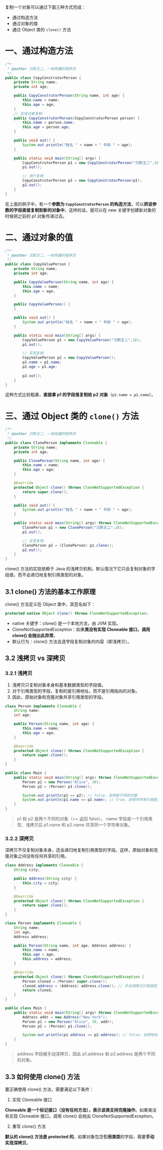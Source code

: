 复制一个对象可以通过下面三种方式完成：

- 通过构造方法
- 通过对象的值
- 通过 Object 类的 `clone()` 方法



# 一、通过构造方法

```java
/**
 * @author 沉默王二，一枚有趣的程序员
 */
public class CopyConstrutorPerson {
    private String name;
    private int age;

    public CopyConstrutorPerson(String name, int age) {
        this.name = name;
        this.age = age;
    }
	// 实现对象复制
    public CopyConstrutorPerson(CopyConstrutorPerson person) {
        this.name = person.name;
        this.age = person.age;
    }

    public void out() {
        System.out.println("姓名 " + name + " 年龄 " + age);
    }

    public static void main(String[] args) {
        CopyConstrutorPerson p1 = new CopyConstrutorPerson("沉默王二",18);
        p1.out();

        // 进行复制
        CopyConstrutorPerson p2 = new CopyConstrutorPerson(p1);
        p2.out();
    }
}
```

在上面的例子中，有一个**参数为 `CopyConstrutorPerson` 的构造方法**，可以**把该参数的字段直接复制到新的对象中**，这样的话，就可以在 new 关键字创建新对象的时候把之前的 p1 对象传递过去。

# 二、通过对象的值

```java
/**
 * @author 沉默王二，一枚有趣的程序员
 */
public class CopyValuePerson {
    private String name;
    private int age;

    public CopyValuePerson(String name, int age) {
        this.name = name;
        this.age = age;
    }

    public CopyValuePerson() {
    }

    public void out() {
        System.out.println("姓名 " + name + " 年龄 " + age);
    }

    public static void main(String[] args) {
        CopyValuePerson p1 = new CopyValuePerson("沉默王二",18);
        p1.out();

        // 实现复制
        CopyValuePerson p2 = new CopyValuePerson();
        p2.name = p1.name;
        p2.age = p1.age;
        
        p2.out();
    }
}
```

这种方式比较粗暴，**直接拿 p1 的字段值复制给 p2 对象**（`p2.name = p1.name`）。



# 三、通过 Object 类的 `clone()` 方法

```java
/**
 * @author 沉默王二，一枚有趣的程序员
 */
public class ClonePerson implements Cloneable {
    private String name;
    private int age;

    public ClonePerson(String name, int age) {
        this.name = name;
        this.age = age;
    }

    @Override
    protected Object clone() throws CloneNotSupportedException {
        return super.clone();
    }

    public void out() {
        System.out.println("姓名 " + name + " 年龄 " + age);
    }

    public static void main(String[] args) throws CloneNotSupportedException {
        ClonePerson p1 = new ClonePerson("沉默王二",18);
        p1.out();

        // 实现复制
        ClonePerson p2 = (ClonePerson) p1.clone();
        p2.out();
    }
}
```

clone() 方法的实现依赖于 Java 的浅拷贝机制，默认情况下它只会复制对象的字段值，而不会递归地复制引用类型的对象。

## 3.1 clone() 方法的基本工作原理

clone() 方法定义在 Object 类中，其签名如下：

```java
protected native Object clone() throws CloneNotSupportedException;
```

- native 关键字：clone() 是一个本地方法，由 JVM 实现。
- CloneNotSupportedException：如果**类没有实现 Cloneable 接口，调用 clone() 会抛出此异常**。
- 默认行为：clone() 方法会逐字段复制对象的内容（即浅拷贝）。

## 3.2 浅拷贝 vs 深拷贝

### 3.2.1 浅拷贝

1. 浅拷贝只复制对象本身和基本数据类型的字段值。
2. 对于引用类型的字段，复制的是引用地址，而不是引用指向的对象。
3. 因此，原始对象和克隆对象共享引用类型的字段。

```java
class Person implements Cloneable {
    String name;
    int age;

    public Person(String name, int age) {
        this.name = name;
        this.age = age;
    }

    @Override
    protected Object clone() throws CloneNotSupportedException {
        return super.clone();
    }
}

public class Main {
    public static void main(String[] args) throws CloneNotSupportedException {
        Person p1 = new Person("Alice", 30);
        Person p2 = (Person) p1.clone();

        System.out.println(p1 == p2); // false，说明是不同的对象
        System.out.println(p1.name == p2.name); // true，说明字符串引用是共享的
    }
}
```

> p1 和 p2 是两个不同的对象（== 返回 false）。
> name 字段是一个引用类型，浅拷贝后 p1.name 和 p2.name 共享同一个字符串对象。

### 3.2.2 深拷贝

深拷贝不仅复制对象本身，还会递归地复制引用类型的字段。这样，原始对象和克隆对象之间没有任何共享的引用。

```java
class Address implements Cloneable {
    String city;

    public Address(String city) {
        this.city = city;
    }

    @Override
    protected Object clone() throws CloneNotSupportedException {
        return super.clone();
    }
}

class Person implements Cloneable {
    String name;
    int age;
    Address address;

    public Person(String name, int age, Address address) {
        this.name = name;
        this.age = age;
        this.address = address;
    }

    @Override
    protected Object clone() throws CloneNotSupportedException {
        Person cloned = (Person) super.clone();
        cloned.address = (Address) address.clone(); // 手动深拷贝引用类型
        return cloned;
    }
}

public class Main {
    public static void main(String[] args) throws CloneNotSupportedException {
        Address addr = new Address("New York");
        Person p1 = new Person("Alice", 30, addr);
        Person p2 = (Person) p1.clone();

        System.out.println(p1.address == p2.address); // false，说明地址对象被深拷贝了
    }
}
```

> address 字段被手动深拷贝，因此 p1.address 和 p2.address 是两个不同的对象。

## 3.3 如何使用 clone() 方法

要正确使用 clone() 方法，需要满足以下条件：

1. 实现 Cloneable 接口

**Cloneable 是一个标记接口（没有任何方法），表示该类支持克隆操作**。如果类没有实现 Cloneable 接口，调用 clone() 会抛出 CloneNotSupportedException。

2. 重写 clone() 方法

**默认的 clone() 方法是 protected 的**。如果对象包含**引用类型**的字段，需要**手动实现深拷贝**。